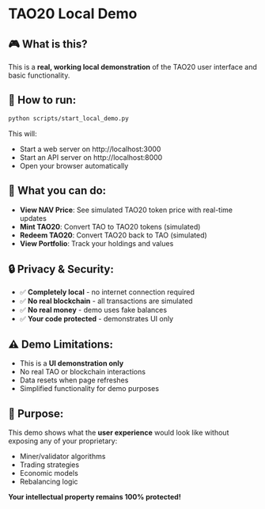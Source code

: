 # TAO20 Local Demo

## 🎮 What is this?

This is a **real, working local demonstration** of the TAO20 user interface and basic functionality. 

## 🚀 How to run:

```bash
python scripts/start_local_demo.py
```

This will:
- Start a web server on http://localhost:3000
- Start an API server on http://localhost:8000  
- Open your browser automatically

## 🎯 What you can do:

- **View NAV Price**: See simulated TAO20 token price with real-time updates
- **Mint TAO20**: Convert TAO to TAO20 tokens (simulated)
- **Redeem TAO20**: Convert TAO20 back to TAO (simulated)
- **View Portfolio**: Track your holdings and values

## 🔒 Privacy & Security:

- ✅ **Completely local** - no internet connection required
- ✅ **No real blockchain** - all transactions are simulated
- ✅ **No real money** - demo uses fake balances
- ✅ **Your code protected** - demonstrates UI only

## ⚠️ Demo Limitations:

- This is a **UI demonstration only**
- No real TAO or blockchain interactions
- Data resets when page refreshes
- Simplified functionality for demo purposes

## 🎯 Purpose:

This demo shows what the **user experience** would look like without exposing any of your proprietary:
- Miner/validator algorithms
- Trading strategies  
- Economic models
- Rebalancing logic

**Your intellectual property remains 100% protected!**
